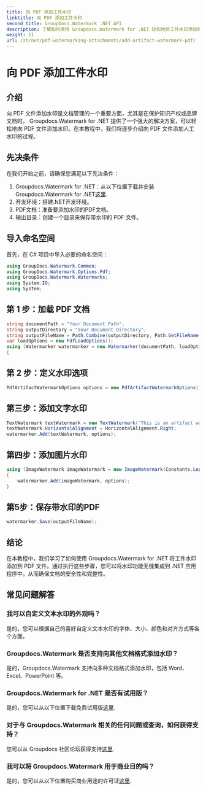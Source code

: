 ```yaml
---
title: 向 PDF 添加工件水印
linktitle: 向 PDF 添加工件水印
second_title: GroupDocs.Watermark .NET API
description: 了解如何使用 Groupdocs.Watermark for .NET 轻松地将工件水印添加到 PDF 文件。轻松保护您的文档。
weight: 11
url: /zh/net/pdf-watermarking-attachments/add-artifact-watermark-pdf/
---
```


# 向 PDF 添加工件水印

## 介绍
向 PDF 文件添加水印是文档管理的一个重要方面，尤其是在保护知识产权或品牌文档时。 Groupdocs.Watermark for .NET 提供了一个强大的解决方案，可以轻松地向 PDF 文件添加水印。在本教程中，我们将逐步介绍向 PDF 文件添加人工水印的过程。
## 先决条件
在我们开始之前，请确保您满足以下先决条件：
1.  Groupdocs.Watermark for .NET：从以下位置下载并安装 Groupdocs.Watermark for .NET[这里](https://releases.groupdocs.com/Watermark/net/).
2. 开发环境：搭建.NET开发环境。
3. PDF文档：准备要添加水印的PDF文档。
4. 输出目录：创建一个目录来保存带水印的 PDF 文件。

## 导入命名空间
首先，在 C# 项目中导入必要的命名空间：
```csharp
using GroupDocs.Watermark.Common;
using GroupDocs.Watermark.Options.Pdf;
using GroupDocs.Watermark.Watermarks;
using System.IO;
using System;
```
## 第 1 步：加载 PDF 文档
```csharp
string documentPath = "Your Document Path";
string outputDirectory = "Your Document Directory";
string outputFileName = Path.Combine(outputDirectory, Path.GetFileName(documentPath));
var loadOptions = new PdfLoadOptions();
using (Watermarker watermarker = new Watermarker(documentPath, loadOptions))
{
```
## 第 2 步：定义水印选项
```csharp
PdfArtifactWatermarkOptions options = new PdfArtifactWatermarkOptions();
```
## 第三步：添加文字水印
```csharp
TextWatermark textWatermark = new TextWatermark("This is an artifact watermark", new Font("Arial", 8));
textWatermark.HorizontalAlignment = HorizontalAlignment.Right;
watermarker.Add(textWatermark, options);
```
## 第四步：添加图片水印
```csharp
using (ImageWatermark imageWatermark = new ImageWatermark(Constants.LogoBmp))
{
    watermarker.Add(imageWatermark, options);
}
```
## 第5步：保存带水印的PDF
```csharp
watermarker.Save(outputFileName);
```

## 结论
在本教程中，我们学习了如何使用 Groupdocs.Watermark for .NET 将工件水印添加到 PDF 文件。通过执行这些步骤，您可以将水印功能无缝集成到 .NET 应用程序中，从而确保文档的安全性和完整性。
## 常见问题解答
### 我可以自定义文本水印的外观吗？
是的，您可以根据自己的喜好自定义文本水印的字体、大小、颜色和对齐方式等各个方面。
### Groupdocs.Watermark 是否支持向其他文档格式添加水印？
是的，Groupdocs.Watermark 支持向多种文档格式添加水印，包括 Word、Excel、PowerPoint 等。
### Groupdocs.Watermark for .NET 是否有试用版？
是的，您可以从以下位置下载免费试用版[这里](https://releases.groupdocs.com/).
### 对于与 Groupdocs.Watermark 相关的任何问题或查询，如何获得支持？
您可以从 Groupdocs 社区论坛获得支持[这里](https://forum.groupdocs.com/c/watermark/19).
### 我可以将 Groupdocs.Watermark 用于商业目的吗？
是的，您可以从以下位置购买商业用途的许可证[这里](https://purchase.groupdocs.com/buy).